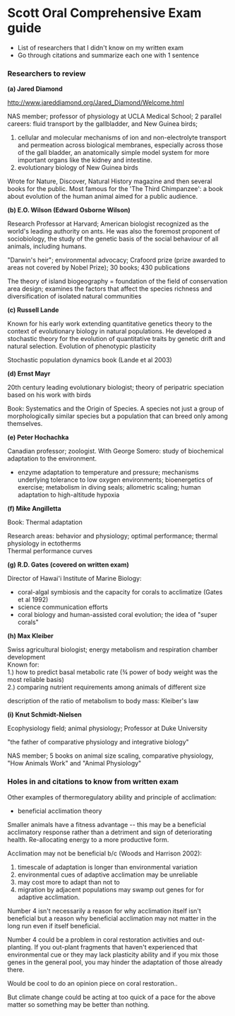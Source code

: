 # Scott Oral Comprehensive Exam guide

- List of researchers that I didn't know on my written exam  
- Go through citations and summarize each one with 1 sentence

### Researchers to review

**(a)	Jared Diamond**

http://www.jareddiamond.org/Jared_Diamond/Welcome.html

NAS member; professor of physiology at UCLA Medical School; 2 parallel careers: fluid transport by the gallbladder, and New Guinea birds;   
1. cellular and molecular mechanisms of ion and non-electrolyte transport and permeation across biological membranes, especially across those of the gall bladder, an anatomically simple model system for more important organs like the kidney and intestine.  
2. evolutionary biology of New Guinea birds

Wrote for Nature, Discover, Natural History magazine and then several books for the public. Most famous for the 'The Third Chimpanzee': a book about evolution of the human animal aimed for a public audience.

**(b)	E.O. Wilson (Edward Osborne Wilson)**

Research Professor at Harvard; American biologist recognized as the world's leading authority on ants. He was also the foremost proponent of sociobiology, the study of the genetic basis of the social behaviour of all animals, including humans.

"Darwin's heir"; environmental advocacy; Crafoord prize (prize awarded to areas not covered by Nobel Prize); 30 books; 430 publications

The theory of island biogeography = foundation of the field of conservation area design; examines the factors that affect the species richness and diversification of isolated natural communities

**(c)	Russell Lande**

Known for his early work extending quantitative genetics theory to the context of evolutionary biology in natural populations. He developed a stochastic theory for the evolution of quantitative traits by genetic drift and natural selection. Evolution of phenotypic plasticity

Stochastic population dynamics book (Lande et al 2003)

**(d)	Ernst Mayr**

20th century leading evolutionary biologist; theory of peripatric speciation based on his work with birds

Book: Systematics and the Origin of Species. A species not just a group of morphologically similar species but a population that can breed only among themselves.

**(e)	Peter Hochachka**

Canadian professor; zoologist. With George Somero: study of biochemical adaptation to the environment.  
- enzyme adaptation to temperature and pressure; mechanisms underlying tolerance to low oxygen environments; bioenergetics of exercise; metabolism in diving seals; allometric scaling; human adaptation to high-altitude hypoxia

**(f)	Mike Angilletta**

Book: Thermal adaptation

Research areas: behavior and physiology; optimal performance; thermal physiology in ectotherms  
Thermal performance curves

**(g)	R.D. Gates (covered on written exam)**

Director of Hawai'i Institute of Marine Biology:  
- coral-algal symbiosis and the capacity for corals to acclimatize (Gates et al 1992)  
- science communication efforts  
- coral biology and human-assisted coral evolution; the idea of "super corals"  

**(h)	Max Kleiber**

Swiss agricultural biologist; energy metabolism and respiration chamber development  
Known for:   
1.) how to predict basal metabolic rate (¾ power of body weight was the most reliable basis)  
2.) comparing nutrient requirements among animals of different size

description of the ratio of metabolism to body mass: Kleiber's law

**(i)	Knut Schmidt-Nielsen**

Ecophysiology field; animal physiology; Professor at Duke University

"the father of comparative physiology and integrative biology"

NAS member; 5 books on animal size scaling, comparative physiology, "How Animals Work" and "Animal Physiology"

### Holes in and citations to know from written exam

Other examples of thermoregulatory ability and principle of acclimation:  
- beneficial acclimation theory

Smaller animals have a fitness advantage -- this may be a beneficial acclimatory response rather than a detriment and sign of deteriorating health. Re-allocating energy to a more productive form.

Acclimation may not be beneficial b/c (Woods and Harrison 2002):  
1. timescale of adaptation is longer than environmental variation   
2. environmental cues of adaptive acclimation may be unreliable  
3. may cost more to adapt than not to  
4. migration by adjacent populations may swamp out genes for for adaptive acclimation.

Number 4 isn't necessarily a reason for why acclimation itself isn't beneficial but a reason why beneficial acclimation may not matter in the long run even if itself beneficial. 

Number 4 could be a problem in coral restoration activities and out-planting. If you out-plant fragments that haven't experienced that environmental cue or they may lack plasticity ability and if you mix those genes in the general pool, you may hinder the adaptation of those already there.

Would be cool to do an opinion piece on coral restoration..

But climate change could be acting at too quick of a pace for the above matter so something may be better than nothing.

